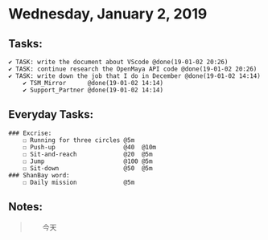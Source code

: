 # Wednesday, January 2, 2019

## Tasks:
    ✔ TASK: write the document about VScode @done(19-01-02 20:26)
    ✔ TASK: continue research the OpenMaya API code @done(19-01-02 20:26)
    ✔ TASK: write down the job that I do in December @done(19-01-02 14:14)
        ✔ TSM_Mirror      @done(19-01-02 14:14)
        ✔ Support_Partner @done(19-01-02 14:14)



## Everyday Tasks:
    ### Excrise:
        ☐ Running for three circles @5m
        ☐ Push-up                   @40  @10m
        ☐ Sit-and-reach             @20  @5m
        ☐ Jump                      @100 @5m
        ☐ Sit-down                  @50  @5m
    ### ShanBay word:
        ☐ Daily mission             @5m

## Notes:
> &emsp;&emsp;今天
